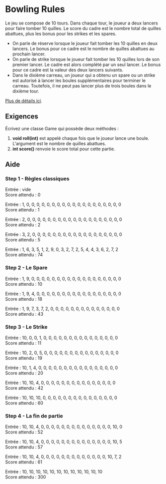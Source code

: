 # Bowling Rules

Le jeu se compose de 10 tours. Dans chaque tour, le joueur a deux lancers pour faire tomber 10 quilles. Le score du cadre est le nombre total de quilles abattues, plus les bonus pour les strikes et les spares.
 - On parle de réserve lorsque le joueur fait tomber les 10 quilles en deux lancers. Le bonus pour ce cadre est le nombre de quilles abattues au prochain lancer. 
 - On parle de strike lorsque le joueur fait tomber les 10 quilles lors de son premier lancer. Le cadre est alors complété par un seul lancer. Le bonus pour ce cadre est la valeur des deux lancers suivants. 
 - Dans le dixième carreau, un joueur qui a obtenu un spare ou un strike est autorisé à lancer les boules supplémentaires pour terminer le carreau. Toutefois, il ne peut pas lancer plus de trois boules dans le dixième tour.

[Plus de détails ici](https://www.lelooping.com/montivilliers/les-regles-du-bowling/).

## Exigences

Écrivez une classe Game qui possède deux méthodes :
1. **void roll(int)** est appelé chaque fois que le joueur lance une boule. L'argument est le nombre de quilles abattues.
2. **int score()** renvoie le score total pour cette partie.

## Aide

### Step 1 - Règles classiques

Entrée : vide  
Score attendu : 0

Entrée : 1, 0, 0, 0, 0, 0, 0, 0, 0, 0, 0, 0, 0, 0, 0, 0, 0, 0, 0, 0  
Score attendu : 1

Entrée : 2, 0, 0, 0, 0, 0, 0, 0, 0, 0, 0, 0, 0, 0, 0, 0, 0, 0, 0, 0  
Score attendu : 2

Entrée : 3, 2, 0, 0, 0, 0, 0, 0, 0, 0, 0, 0, 0, 0, 0, 0, 0, 0, 0, 0  
Score attendu : 5

Entrée : 1, 6, 3, 5, 1, 2, 9, 0, 3, 2, 7, 2, 5, 4, 4, 3, 6, 2, 7, 2  
Score attendu : 74

### Step 2 - Le Spare

Entrée : 1, 9, 0, 0, 0, 0, 0, 0, 0, 0, 0, 0, 0, 0, 0, 0, 0, 0, 0, 0  
Score attendu : 10

Entrée : 1, 9, 4, 0, 0, 0, 0, 0, 0, 0, 0, 0, 0, 0, 0, 0, 0, 0, 0, 0  
Score attendu : 18

Entrée : 1, 9, 7, 3, 7, 2, 0, 0, 0, 0, 0, 0, 0, 0, 0, 0, 0, 0, 0, 0  
Score attendu : 43

### Step 3 - Le Strike

Entrée : 10, 0, 0, 1, 0, 0, 0, 0, 0, 0, 0, 0, 0, 0, 0, 0, 0, 0, 0  
Score attendu : 11

Entrée : 10, 2, 0, 5, 0, 0, 0, 0, 0, 0, 0, 0, 0, 0, 0, 0, 0, 0, 0  
Score attendu : 19

Entrée : 10, 1, 4, 0, 0, 0, 0, 0, 0, 0, 0, 0, 0, 0, 0, 0, 0, 0, 0  
Score attendu : 20

Entrée : 10, 10, 4, 0, 0, 0, 0, 0, 0, 0, 0, 0, 0, 0, 0, 0, 0, 0  
Score attendu : 42

Entrée : 10, 10, 10, 0, 0, 0, 0, 0, 0, 0, 0, 0, 0, 0, 0, 0, 0, 0  
Score attendu : 60

### Step 4 - La fin de partie

Entrée : 10, 10, 4, 0, 0, 0, 0, 0, 0, 0, 0, 0, 0, 0, 0, 0, 0, 10, 0  
Score attendu : 52

Entrée : 10, 10, 4, 0, 0, 0, 0, 0, 0, 0, 0, 0, 0, 0, 0, 0, 0, 10, 5  
Score attendu : 57

Entrée : 10, 10, 4, 0, 0, 0, 0, 0, 0, 0, 0, 0, 0, 0, 0, 0, 10, 7, 2  
Score attendu : 61

Entrée : 10, 10, 10, 10, 10, 10, 10, 10, 10, 10, 10, 10  
Score attendu : 300